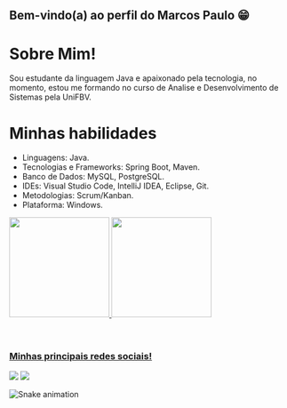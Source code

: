 ## Bem-vindo(a) ao perfil do Marcos Paulo 😁

# Sobre Mim! 
 Sou estudante da linguagem Java e apaixonado pela tecnologia, no momento, estou me formando no curso de Analise e Desenvolvimento de Sistemas pela UniFBV. 

# Minhas habilidades
- Linguagens: Java.
- Tecnologias e Frameworks: Spring Boot, Maven.
- Banco de Dados: MySQL, PostgreSQL.
- IDEs: Visual Studio Code, IntelliJ IDEA, Eclipse, Git.
- Metodologias: Scrum/Kanban.
- Plataforma: Windows.
  

 <div>
   <a href="https://github.com/marcsp-7">
   <img height="180em" src="https://github-readme-stats.vercel.app/api?username=marcsp-7&show_icons=true&theme=tokyonight&include_all_commits=true&count_private=true"/>
   <img height="180em" src="https://github-readme-stats.vercel.app/api/top-langs/?username=marcsp-7&layout=compact&langs_count=6&theme=tokyonight"/>

</div>
<div style="display: inline_block"><br>
  
</div>
 
 <br>
 
  ### Minhas principais redes sociais!
 
<div> 
  <a href="https://instagram.com/marcsp99" target="_blank"><img src="https://img.shields.io/badge/-Instagram-%23E4405F?style=for-the-badge&logo=instagram&logoColor=white" target="_blank"></a>
  <a href="https://www.linkedin.com/in/marcos-paulo-ba9204281/" target="_blank"><img src="https://img.shields.io/badge/-LinkedIn-%230077B5?style=for-the-badge&logo=linkedin&logoColor=white" target="_blank"></a> 
 
  ![Snake animation](https://github.com/marcsp-7/marcsp-7/blob/output/github-contribution-grid-snake.svg)

</div>
